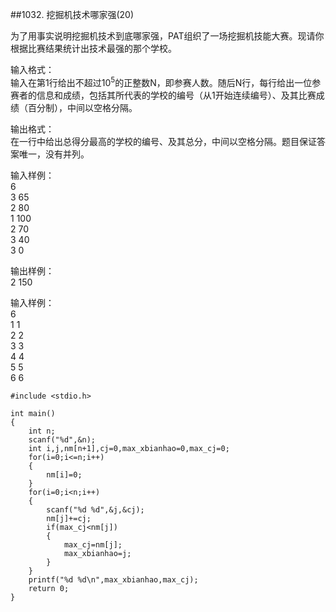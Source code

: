 ##1032. 挖掘机技术哪家强(20)  

为了用事实说明挖掘机技术到底哪家强，PAT组织了一场挖掘机技能大赛。现请你根据比赛结果统计出技术最强的那个学校。  

输入格式：   
输入在第1行给出不超过10<sup>5</sup>的正整数N，即参赛人数。随后N行，每行给出一位参赛者的信息和成绩，包括其所代表的学校的编号（从1开始连续编号）、及其比赛成绩（百分制），中间以空格分隔。   

输出格式：   
在一行中给出总得分最高的学校的编号、及其总分，中间以空格分隔。题目保证答案唯一，没有并列。   

输入样例：  
6  
3 65  
2 80  
1 100  
2 70  
3 40  
3 0  

输出样例：  
2 150  

输入样例：  
6  
1 1  
2 2  
3 3  
4 4  
5 5  
6 6  

	#include <stdio.h>
	
	int main()
	{
		int n;
		scanf("%d",&n);
		int i,j,nm[n+1],cj=0,max_xbianhao=0,max_cj=0;
		for(i=0;i<=n;i++)
		{
			nm[i]=0;
		}
		for(i=0;i<n;i++)
		{
			scanf("%d %d",&j,&cj);
			nm[j]+=cj;
			if(max_cj<nm[j])
			{
				max_cj=nm[j];
				max_xbianhao=j;
			}
		} 
		printf("%d %d\n",max_xbianhao,max_cj);
		return 0;
	} 